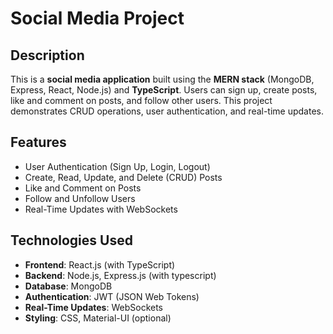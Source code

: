 # Social Media Project


## Description

This is a **social media application** built using the **MERN stack** (MongoDB, Express, React, Node.js) and **TypeScript**. Users can sign up, create posts, like and comment on posts, and follow other users. This project demonstrates CRUD operations, user authentication, and real-time updates.
<img src="">
## Features
- User Authentication (Sign Up, Login, Logout)
- Create, Read, Update, and Delete (CRUD) Posts
- Like and Comment on Posts
- Follow and Unfollow Users
- Real-Time Updates with WebSockets

## Technologies Used
- **Frontend**: React.js (with TypeScript)
- **Backend**: Node.js, Express.js (with typescript)
- **Database**: MongoDB
- **Authentication**: JWT (JSON Web Tokens)
- **Real-Time Updates**: WebSockets
- **Styling**: CSS, Material-UI (optional)


